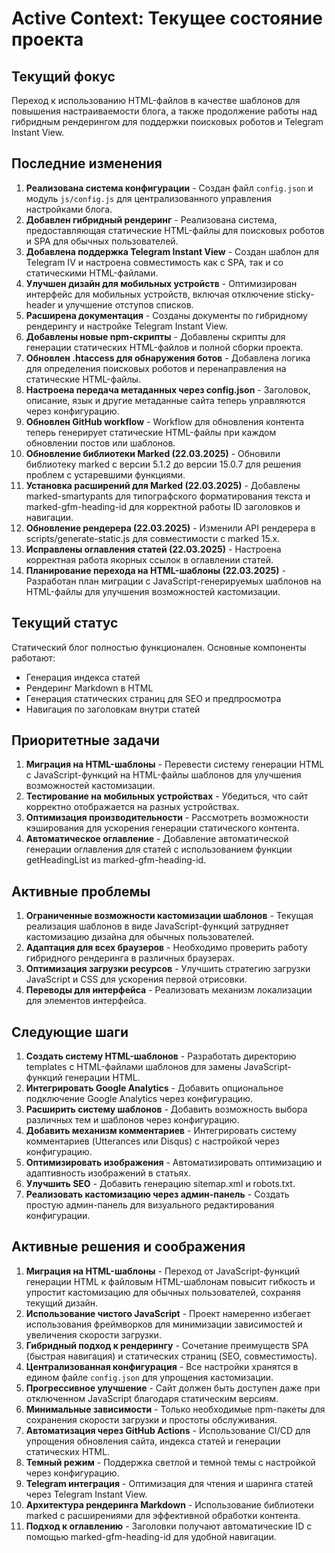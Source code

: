 # Active Context: Текущее состояние проекта

## Текущий фокус
Переход к использованию HTML-файлов в качестве шаблонов для повышения настраиваемости блога, а также продолжение работы над гибридным рендерингом для поддержки поисковых роботов и Telegram Instant View.

## Последние изменения
1. **Реализована система конфигурации** - Создан файл `config.json` и модуль `js/config.js` для централизованного управления настройками блога.
2. **Добавлен гибридный рендеринг** - Реализована система, предоставляющая статические HTML-файлы для поисковых роботов и SPA для обычных пользователей.
3. **Добавлена поддержка Telegram Instant View** - Создан шаблон для Telegram IV и настроена совместимость как с SPA, так и со статическими HTML-файлами.
4. **Улучшен дизайн для мобильных устройств** - Оптимизирован интерфейс для мобильных устройств, включая отключение sticky-header и улучшение отступов списков.
5. **Расширена документация** - Созданы документы по гибридному рендерингу и настройке Telegram Instant View.
6. **Добавлены новые npm-скрипты** - Добавлены скрипты для генерации статических HTML-файлов и полной сборки проекта.
7. **Обновлен .htaccess для обнаружения ботов** - Добавлена логика для определения поисковых роботов и перенаправления на статические HTML-файлы.
8. **Настроена передача метаданных через config.json** - Заголовок, описание, язык и другие метаданные сайта теперь управляются через конфигурацию.
9. **Обновлен GitHub workflow** - Workflow для обновления контента теперь генерирует статические HTML-файлы при каждом обновлении постов или шаблонов.
10. **Обновление библиотеки Marked (22.03.2025)** - Обновили библиотеку marked с версии 5.1.2 до версии 15.0.7 для решения проблем с устаревшими функциями.
11. **Установка расширений для Marked (22.03.2025)** - Добавлены marked-smartypants для типографского форматирования текста и marked-gfm-heading-id для корректной работы ID заголовков и навигации.
12. **Обновление рендерера (22.03.2025)** - Изменили API рендерера в scripts/generate-static.js для совместимости с marked 15.x.
13. **Исправлены оглавления статей (22.03.2025)** - Настроена корректная работа якорных ссылок в оглавлении статей.
14. **Планирование перехода на HTML-шаблоны (22.03.2025)** - Разработан план миграции с JavaScript-генерируемых шаблонов на HTML-файлы для улучшения возможностей кастомизации.

## Текущий статус

Статический блог полностью функционален. Основные компоненты работают:
- Генерация индекса статей
- Рендеринг Markdown в HTML
- Генерация статических страниц для SEO и предпросмотра
- Навигация по заголовкам внутри статей

## Приоритетные задачи

1. **Миграция на HTML-шаблоны** - Перевести систему генерации HTML с JavaScript-функций на HTML-файлы шаблонов для улучшения возможностей кастомизации.
2. **Тестирование на мобильных устройствах** - Убедиться, что сайт корректно отображается на разных устройствах.
3. **Оптимизация производительности** - Рассмотреть возможности кэширования для ускорения генерации статического контента.
4. **Автоматическое оглавление** - Добавление автоматической генерации оглавления для статей с использованием функции getHeadingList из marked-gfm-heading-id.

## Активные проблемы
1. **Ограниченные возможности кастомизации шаблонов** - Текущая реализация шаблонов в виде JavaScript-функций затрудняет кастомизацию дизайна для обычных пользователей.
2. **Адаптация для всех браузеров** - Необходимо проверить работу гибридного рендеринга в различных браузерах.
3. **Оптимизация загрузки ресурсов** - Улучшить стратегию загрузки JavaScript и CSS для ускорения первой отрисовки.
4. **Переводы для интерфейса** - Реализовать механизм локализации для элементов интерфейса.

## Следующие шаги
1. **Создать систему HTML-шаблонов** - Разработать директорию templates с HTML-файлами шаблонов для замены JavaScript-функций генерации HTML.
2. **Интегрировать Google Analytics** - Добавить опциональное подключение Google Analytics через конфигурацию.
3. **Расширить систему шаблонов** - Добавить возможность выбора различных тем и шаблонов через конфигурацию.
4. **Добавить механизм комментариев** - Интегрировать систему комментариев (Utterances или Disqus) с настройкой через конфигурацию.
5. **Оптимизировать изображения** - Автоматизировать оптимизацию и адаптивность изображений в статьях.
6. **Улучшить SEO** - Добавить генерацию sitemap.xml и robots.txt.
7. **Реализовать кастомизацию через админ-панель** - Создать простую админ-панель для визуального редактирования конфигурации.

## Активные решения и соображения
1. **Миграция на HTML-шаблоны** - Переход от JavaScript-функций генерации HTML к файловым HTML-шаблонам повысит гибкость и упростит кастомизацию для обычных пользователей, сохраняя текущий дизайн.
2. **Использование чистого JavaScript** - Проект намеренно избегает использования фреймворков для минимизации зависимостей и увеличения скорости загрузки.
3. **Гибридный подход к рендерингу** - Сочетание преимуществ SPA (быстрая навигация) и статических страниц (SEO, совместимость).
4. **Централизованная конфигурация** - Все настройки хранятся в едином файле `config.json` для упрощения кастомизации.
5. **Прогрессивное улучшение** - Сайт должен быть доступен даже при отключенном JavaScript благодаря статическим версиям.
6. **Минимальные зависимости** - Только необходимые npm-пакеты для сохранения скорости загрузки и простоты обслуживания.
7. **Автоматизация через GitHub Actions** - Использование CI/CD для упрощения обновления сайта, индекса статей и генерации статических HTML.
8. **Темный режим** - Поддержка светлой и темной темы с настройкой через конфигурацию.
9. **Telegram интеграция** - Оптимизация для чтения и шаринга статей через Telegram Instant View.
10. **Архитектура рендеринга Markdown** - Использование библиотеки marked с расширениями для эффективной обработки контента.
11. **Подход к оглавлению** - Заголовки получают автоматические ID с помощью marked-gfm-heading-id для удобной навигации. 